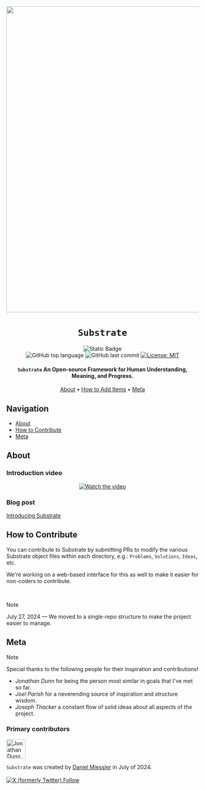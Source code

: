 <div align="center">

<img src="https://github.com/user-attachments/assets/338aec6e-cd7a-4d8b-935f-7d8a90a71b84" width="800" height="800"/>

# `Substrate`

![Static Badge](https://img.shields.io/badge/mission-visualize%20human%20progress-brightgreen)
<br />
![GitHub top language](https://img.shields.io/github/languages/top/human-substrate/Problems)
![GitHub last commit](https://img.shields.io/github/last-commit/human-substrate/Problems)
[![License: MIT](https://img.shields.io/badge/License-MIT-green.svg)](https://opensource.org/licenses/MIT)

<p class="align center">
<h4><code>Substrate</code> An Open-source Framework for Human Understanding, Meaning, and Progress.</h4>
</p>

[About](#about) •
[How to Add Items](#how-to-add-problems) •
[Meta](#meta)

</div>

## Navigation

- [About](#about)
- [How to Contribute](#how-to-contribute)
- [Meta](#meta)

## About

### Introduction video

<div align="center">

[![Watch the video](https://img.youtube.com/vi/ky7ejowc_qY/0.jpg)](https://www.youtube.com/watch?v=ky7ejowc_qY)


</div>

### Blog post
[Introducing Substrate](https://danielmiessler.com/p/introducing-substrate)

## How to Contribute

You can contribute to Substrate by submitting PRs to modify the various Substrate object files within each directory, e.g.: `Problems`, `Solutions`, `Ideas`, etc.

We're working on a web-based interface for this as well to make it easier for non-coders to contribute.

<br />

> [!NOTE]
> July 27, 2024 — We moved to a single-repo structure to make the project easier to manage.


## Meta

> [!NOTE]
> Special thanks to the following people for their inspiration and contributions!

- _Jonathan Dunn_ for being the person most similar in goals that I've met so far.
- _Joel Parish_ for a neverending source of inspiration and structure wisdom.
- _Joseph Thacker_ a constant flow of solid ideas about all aspects of the project.

### Primary contributors

<a href="https://github.com/xssdoctor"><img src="https://avatars.githubusercontent.com/u/9218431?v=4" title="Jonathan Dunn" width="50" height="50"></a>

`Substrate` was created by <a href="https://danielmiessler.com/subscribe" target="_blank">Daniel Miessler</a> in July of 2024.
<br /><br />
<a href="https://twitter.com/intent/user?screen_name=danielmiessler">![X (formerly Twitter) Follow](https://img.shields.io/twitter/follow/danielmiessler)</a>

